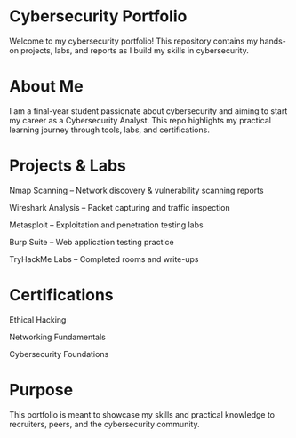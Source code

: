# Cybersecurity Portfolio

Welcome to my cybersecurity portfolio! 
This repository contains my hands-on projects, labs, and reports as I build my skills in cybersecurity.

# About Me

I am a final-year student passionate about cybersecurity and aiming to start my career as a Cybersecurity Analyst.
This repo highlights my practical learning journey through tools, labs, and certifications.

# Projects & Labs

Nmap Scanning – Network discovery & vulnerability scanning reports

Wireshark Analysis – Packet capturing and traffic inspection

Metasploit – Exploitation and penetration testing labs

Burp Suite – Web application testing practice

TryHackMe Labs – Completed rooms and write-ups

# Certifications

Ethical Hacking

Networking Fundamentals

Cybersecurity Foundations

# Purpose

This portfolio is meant to showcase my skills and practical knowledge to recruiters, peers, and the cybersecurity community.
